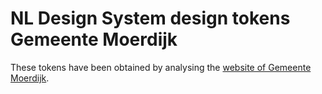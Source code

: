 # NL Design System design tokens Gemeente Moerdijk

These tokens have been obtained by analysing the [website of Gemeente Moerdijk](https://www.moerdijk.nl/).
